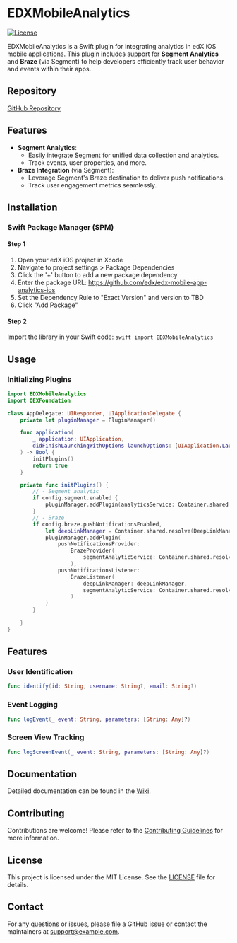 
# EDXMobileAnalytics

[![License](https://img.shields.io/badge/license-MIT-green)](LICENSE)

EDXMobileAnalytics is a Swift plugin for integrating analytics in edX iOS mobile applications. This plugin includes support for **Segment Analytics** and **Braze** (via Segment) to help developers efficiently track user behavior and events within their apps.

## Repository

[GitHub Repository](https://github.com/edx/edx-mobile-app-analytics-ios)

## Features

- **Segment Analytics**:
  - Easily integrate Segment for unified data collection and analytics.
  - Track events, user properties, and more.
- **Braze Integration** (via Segment):
  - Leverage Segment's Braze destination to deliver push notifications.
  - Track user engagement metrics seamlessly.

## Installation

### Swift Package Manager (SPM)

#### Step 1
1. Open your edX iOS project in Xcode
2. Navigate to project settings > Package Dependencies
3. Click the '+' button to add a new package dependency
4. Enter the package URL: https://github.com/edx/edx-mobile-app-analytics-ios
5. Set the Dependency Rule to "Exact Version" and version to TBD
6. Click "Add Package"


#### Step 2 
Import the library in your Swift code:
    ```swift
    import EDXMobileAnalytics
    ```

## Usage

### Initializing Plugins

```swift
import EDXMobileAnalytics
import OEXFoundation

class AppDelegate: UIResponder, UIApplicationDelegate {
    private let pluginManager = PluginManager()

    func application(
        _ application: UIApplication,
        didFinishLaunchingWithOptions launchOptions: [UIApplication.LaunchOptionsKey: Any]?
    ) -> Bool {
        initPlugins()
        return true
    }

    private func initPlugins() {
        // - Segment analytic
        if config.segment.enabled {
            pluginManager.addPlugin(analyticsService: Container.shared.resolve(SegmentAnalyticsService.self)!)
        }
        // - Braze
        if config.braze.pushNotificationsEnabled,
            let deepLinkManager = Container.shared.resolve(DeepLinkManager.self) {
            pluginManager.addPlugin(
                pushNotificationsProvider:
                    BrazeProvider(
                        segmentAnalyticService: Container.shared.resolve(SegmentAnalyticsService.self)
                    ),
                pushNotificationsListener:
                    BrazeListener(
                        deepLinkManager: deepLinkManager,
                        segmentAnalyticService: Container.shared.resolve(SegmentAnalyticsService.self)
                    )
            )
        }
        
    }
}
```

## Features

### User Identification
```swift
func identify(id: String, username: String?, email: String?)
```

### Event Logging
```swift
func logEvent(_ event: String, parameters: [String: Any]?)
```

### Screen View Tracking
```swift
func logScreenEvent(_ event: String, parameters: [String: Any]?)
```

## Documentation

Detailed documentation can be found in the [Wiki](https://github.com/edx/edx-mobile-app-analytics-ios/wiki).

## Contributing

Contributions are welcome! Please refer to the [Contributing Guidelines](CONTRIBUTING.md) for more information.

## License

This project is licensed under the MIT License. See the [LICENSE](LICENSE) file for details.

## Contact

For any questions or issues, please file a GitHub issue or contact the maintainers at [support@example.com](mailto:support@example.com).
